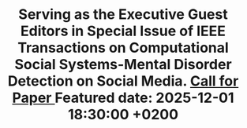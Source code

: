 ---
title: >-
   Serving as the Executive Guest Editors in Special Issue of IEEE Transactions on Computational Social Systems-Mental Disorder Detection on Social Media.
   <a href="https://www.ieeesmc.org/wp-content/uploads/2025/02/CFP_Mental_Disorder_Detection_on_Social_Media.pdf">Call for Paper <i class="fas fa-angle-double-right"></i></a>
    <span class="badge badge-pill badge-info">Featured</span>
   date: 2025-12-01 18:30:00 +0200
---